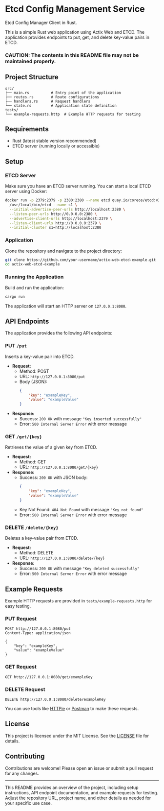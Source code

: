 # Etcd Config Management Service
Etcd Config Manager Client in Rust.

This is a simple Rust web application using Actix Web and ETCD. The application provides endpoints to put, get, and delete key-value pairs in ETCD.

### CAUTION: The contents in this README file may not be maintained properly.

## Project Structure

```
src/
├── main.rs          # Entry point of the application
├── routes.rs        # Route configurations
├── handlers.rs      # Request handlers
└── state.rs         # Application state definition
tests/
└── example-requests.http  # Example HTTP requests for testing
```

## Requirements

- Rust (latest stable version recommended)
- ETCD server (running locally or accessible)

## Setup

### ETCD Server

Make sure you have an ETCD server running. You can start a local ETCD server using Docker:

```bash
docker run -p 2379:2379 -p 2380:2380 --name etcd quay.io/coreos/etcd:v3.5.0 \
  /usr/local/bin/etcd --name s1 \
  --initial-advertise-peer-urls http://localhost:2380 \
  --listen-peer-urls http://0.0.0.0:2380 \
  --advertise-client-urls http://localhost:2379 \
  --listen-client-urls http://0.0.0.0:2379 \
  --initial-cluster s1=http://localhost:2380
```

### Application

Clone the repository and navigate to the project directory:

```bash
git clone https://github.com/your-username/actix-web-etcd-example.git
cd actix-web-etcd-example
```

### Running the Application

Build and run the application:

```bash
cargo run
```

The application will start an HTTP server on `127.0.0.1:8080`.

## API Endpoints

The application provides the following API endpoints:

### PUT `/put`

Inserts a key-value pair into ETCD.

- **Request:**
  - Method: POST
  - URL: `http://127.0.0.1:8080/put`
  - Body (JSON):
    ```json
    {
        "key": "exampleKey",
        "value": "exampleValue"
    }
    ```
- **Response:**
  - Success: `200 OK` with message `"Key inserted successfully"`
  - Error: `500 Internal Server Error` with error message

### GET `/get/{key}`

Retrieves the value of a given key from ETCD.

- **Request:**
  - Method: GET
  - URL: `http://127.0.0.1:8080/get/{key}`
- **Response:**
  - Success: `200 OK` with JSON body:
    ```json
    {
        "key": "exampleKey",
        "value": "exampleValue"
    }
    ```
  - Key Not Found: `404 Not Found` with message `"Key not found"`
  - Error: `500 Internal Server Error` with error message

### DELETE `/delete/{key}`

Deletes a key-value pair from ETCD.

- **Request:**
  - Method: DELETE
  - URL: `http://127.0.0.1:8080/delete/{key}`
- **Response:**
  - Success: `200 OK` with message `"Key deleted successfully"`
  - Error: `500 Internal Server Error` with error message

## Example Requests

Example HTTP requests are provided in `tests/example-requests.http` for easy testing.

### PUT Request

```http
POST http://127.0.0.1:8080/put
Content-Type: application/json

{
    "key": "exampleKey",
    "value": "exampleValue"
}
```

### GET Request

```http
GET http://127.0.0.1:8080/get/exampleKey
```

### DELETE Request

```http
DELETE http://127.0.0.1:8080/delete/exampleKey
```

You can use tools like [HTTPie](https://httpie.io/) or [Postman](https://www.postman.com/) to make these requests.

## License

This project is licensed under the MIT License. See the [LICENSE](LICENSE) file for details.

## Contributing

Contributions are welcome! Please open an issue or submit a pull request for any changes.

---

This README provides an overview of the project, including setup instructions, API endpoint documentation, and example requests for testing. Adjust the repository URL, project name, and other details as needed for your specific use case.
